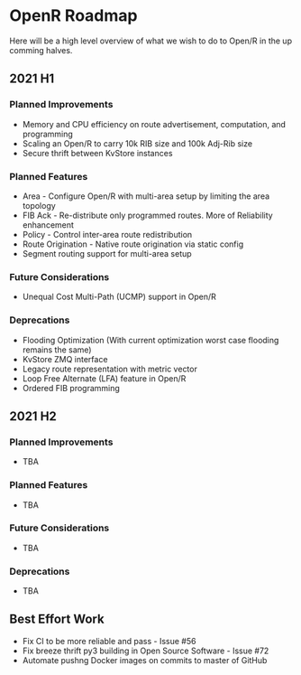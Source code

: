 # OpenR Roadmap

Here will be a high level overview of what we wish to do to Open/R in the up
comming halves.

## 2021 H1

### Planned Improvements

- Memory and CPU efficiency on route advertisement, computation, and programming
- Scaling an Open/R to carry 10k RIB size and 100k Adj-Rib size
- Secure thrift between KvStore instances

### Planned Features

- Area - Configure Open/R with multi-area setup by limiting the area topology
- FIB Ack - Re-distribute only programmed routes. More of Reliability
  enhancement
- Policy - Control inter-area route redistribution
- Route Origination - Native route origination via static config
- Segment routing support for multi-area setup

### Future Considerations

- Unequal Cost Multi-Path (UCMP) support in Open/R

### Deprecations

- Flooding Optimization (With current optimization worst case flooding remains
  the same)
- KvStore ZMQ interface
- Legacy route representation with metric vector
- Loop Free Alternate (LFA) feature in Open/R
- Ordered FIB programming

## 2021 H2

### Planned Improvements

- TBA

### Planned Features

- TBA

### Future Considerations

- TBA

### Deprecations

- TBA

## Best Effort Work

- Fix CI to be more reliable and pass - Issue #56
- Fix breeze thrift py3 building in Open Source Software - Issue #72
- Automate pushng Docker images on commits to master of GitHub
